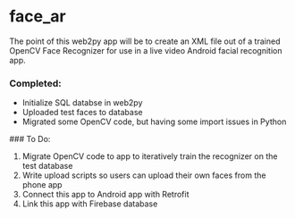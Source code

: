 # face_ar
The point of this web2py app will be to create an XML file out of a trained OpenCV Face Recognizer for use in a live video Android facial recognition app.
### Completed:
<ul>
<li>Initialize SQL databse in web2py</li>
<li>Uploaded test faces to database</li>
<li> Migrated some OpenCV code, but having some import issues in Python</li>
</ul>
### To Do:
<ol>
<li>Migrate OpenCV code to app to iteratively train the recognizer on the test database</li>
<li>Write upload scripts so users can upload their own faces from the phone app</li>
<li>Connect this app to Android app with Retrofit</li>
<li>Link this app with Firebase database</li>
</ol>
